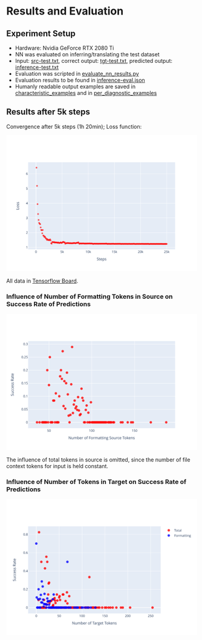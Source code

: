 # Results and Evaluation

## Experiment Setup

* Hardware: Nvidia GeForce RTX 2080 Ti
* NN was evaluated on inferring/translating the test dataset
* Input: [src-test.txt](../src-test.txt), correct output: [tgt-test.txt](../tgt-test.txt), predicted output: [inference-test.txt](inference-test.txt)
* Evaluation was scripted in [evaluate_nn_results.py](/evaluate_nn_results.py)
* Evaluation results to be found in [inference-eval.json](inference-eval.json)
* Humanly readable output examples are saved in [characteristic_examples](characteristic_examples) and in [per_diagnostic_examples](per_diagnostic_examples)

## Results after 5k steps

Convergence after 5k steps (1h 20min); Loss function:

![Loss Function](extrap_loss_function.svg)

All data in [Tensorflow Board](https://tensorboard.dev/experiment/VZdnDwuxRNG91lxzi6vcjg/#scalars).

### Influence of Number of **Formatting** Tokens in Source on Success Rate of Predictions

![Source Formatting Length vs Success Rate](extrap_success_rate_formatting_len_src.svg)

The influence of total tokens in source is omitted, since the number of file context tokens for input is held constant.

### Influence of Number of Tokens in Target on Success Rate of Predictions

![Target Length vs Success Rate](extrap_success_rate_tgt_len.svg)

